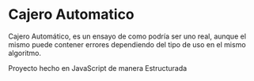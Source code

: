 # Cajero Automatico
Cajero Automático, es un ensayo de como podría ser uno real, aunque el mismo puede contener errores dependiendo del tipo de uso en el mismo algoritmo.

Proyecto hecho en JavaScript de manera Estructurada
